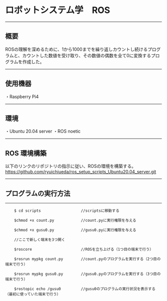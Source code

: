 # ロボットシステム学　ROS
--------

## 概要
ROSの理解を深めるために、1から1000までを繰り返しカウントし続けるプログラムと、カウントした数値を受け取り、その数値の偶数を全て0に変換するプログラムを作成した。

--------

## 使用機器
・Raspberry Pi4

--------

## 環境
・Ubuntu 20.04 server
・ROS noetic

--------

## ROS 環境構築
以下のリンクのリポジトリの指示に従い、ROSの環境を構築する。
https://github.com/ryuichiueda/ros_setup_scripts_Ubuntu20.04_server.git

--------

## プログラムの実行方法
-------
        
        $ cd scripts                  //scriptsに移動する
        
        $chmod +x count.py            //count.pyに実行権限を与える
        
        $chmod +x gusu0.py            //gusu0.pyに実行権限を与える
        
        //ここで新しく端末を3つ開く
        
        $roscore                      //ROSを立ち上げる（1つ目の端末で行う）
        
        $rosrun mypkg count.py        //count.pyのプログラムを実行する（2つ目の端末で行う）
        
        $rosrun mypkg gusu0.py        //gusu0.pyのプログラムを実行する（3つ目の端末で行う）
        
        $rostopic echo /gusu0         //gusu0のプログラムの実行状況を表示する（最初に使っていた端末で行う）
        
